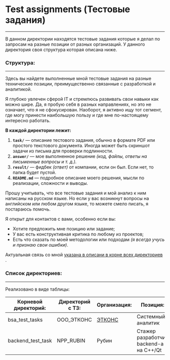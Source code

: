 # Test assignments (Тестовые задания)

---

В данном директории находятся тестовые задания которые я делал по запросам на разные позиции от разных организаций. У данного директория своя структура которая описана ниже.

### Структура:

---

Здесь вы найдете выполненные мной тестовые задания на разные технические позиции, преимущественно связанные с разработкой и аналитикой.

Я глубоко увлечен сферой IT и стремлюсь развивать свои навыки как можно шире. Да, я пробую себя в разных направлениях, но это не означает, что я не сфокусирован. Наоборот, я активно ищу тот сегмент, где могу принести наибольшую пользу и где мне по-настоящему интересно работать.

**В каждой директории лежит:**

1. **`task/`** — описание тестового задания, обычно в формате PDF или простого текстового документа. Иногда может быть скриншот задачи из письма для проверки подлинности.
2. **`answer/`** — мое выполненное решение *(код, файлы, ответы на письменные вопросы и т. д.).*
3. **`result/`** — фидбек *(ответ)* от компании, если он был. Если нет, то папка будет пустой.
4. **`README.md`** — подробное описание моего решения, мысли по реализации, сложности и выводы.

Прошу учитывать, что все тестовые задания и мой анализ к ним написаны на русском языке. Но если у вас возникнут вопросы на английском или любом другом языке, то можете смело писать, я постараюсь помочь.

Я открыт для контактов с вами, особенно если вы:

- Хотите предложить мне позицию или задание;
- У вас есть конструктивная критика по любому из проектов;
- Есть что сказать по моей методологии или подходам *(я всегда учусь и признаю свои ошибки)*.

Актуальная связь со мной [указана в описани в корне всех директориев](https://github.com/Akhzariell/Akhzariel-Projects) .

### Список директориев:

---

Реализовано в виде таблицы:

| Корневой директорий: | Директорий c ТЗ: | Организация:                | Позиция:                                            | Год выполнения: |
| -------------------------------------- | ---------------------------- | -------------------------------------- | ---------------------------------------------------------- | ---------------------------- |
| bsa_test_tasks                         | ООО_ЭТКОНС          | [ЭТКОНС](https://www.etcons-it.ru/) | Системный аналитик                        | 2025                         |
| backend_test_task                      | NPP_RUBIN                    | Рубин                             | Стажер разработчик backend-а на C++/Qt | 2024                         |

